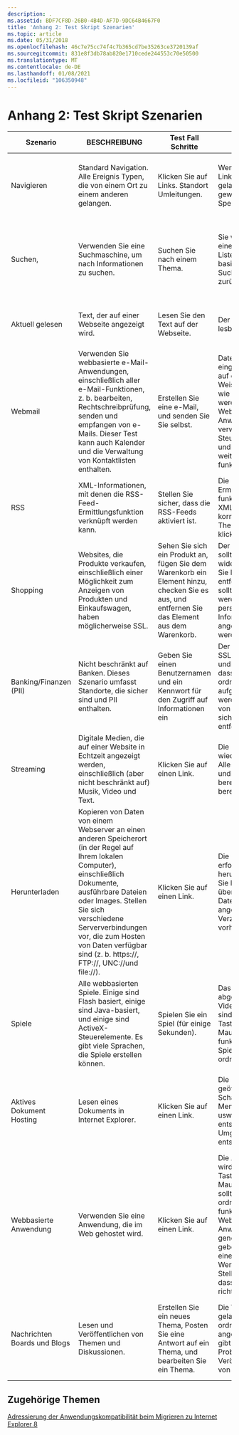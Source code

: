 ```yaml
---
description: .
ms.assetid: BDF7CF8D-26B0-4B4D-AF7D-9DC64B4667F0
title: 'Anhang 2: Test Skript Szenarien'
ms.topic: article
ms.date: 05/31/2018
ms.openlocfilehash: 46c7e75cc74f4c7b365cd7be35263ce3720139af
ms.sourcegitcommit: 831e8f3db78ab820e1710cede244553c70e50500
ms.translationtype: MT
ms.contentlocale: de-DE
ms.lasthandoff: 01/08/2021
ms.locfileid: "106350948"
---
```

# <a name="appendix-2-test-script-scenarios"></a>Anhang 2: Test Skript Szenarien



| Szenario                 | BESCHREIBUNG                                                                                                                                                                                                                                                    | Test Fall Schritte                                                                    | Pass                                                                                                                                                                                 | Fehler                                                                                                                 | Beispiel Websites                                                                                                                                                                    |
|--------------------------|----------------------------------------------------------------------------------------------------------------------------------------------------------------------------------------------------------------------------------------------------------------|------------------------------------------------------------------------------------|--------------------------------------------------------------------------------------------------------------------------------------------------------------------------------------|----------------------------------------------------------------------------------------------------------------------|----------------------------------------------------------------------------------------------------------------------------------------------------------------------------------|
| Navigieren                 | Standard Navigation. Alle Ereignis Typen, die von einem Ort zu einem anderen gelangen.                                                                                                                                                                               | Klicken Sie auf Links. Standort Umleitungen.                                                    | Wenn Sie auf einen Link klicken, gelangen Sie zum gewünschten Speicherort.                                                                                                                                   | Der Link funktioniert nicht. Mögliche Ursache: der Link ist nicht ordnungsgemäß codiert oder decodiert.                                | Jede Webseite                                                                                                                                                                    |
| Suchen,                   | Verwenden Sie eine Suchmaschine, um nach Informationen zu suchen.                                                                                                                                                                                                                     | Suchen Sie nach einem Thema.                                                                | Sie werden mit einer relevanten Liste von Websites basierend auf Ihren Suchkriterien zurückgegeben.                                                                                                        | Die Suchergebnisse sind nicht korrekt. Sonderzeichen (wie doppelte Anführungszeichen "") werden nicht ordnungsgemäß behandelt.                 | [www.Google.com](https://www.google.com), [www.MSN.com](https://www.msn.com), [www.yahoo.com](https://www.yahoo.com)                                                                |
| Aktuell gelesen                  | Text, der auf einer Webseite angezeigt wird.                                                                                                                                                                                                                                | Lesen Sie den Text auf der Webseite.                                                      | Der Text muss lesbar sein.                                                                                                                                                             | Schriftarten nicht ordnungsgemäß gerendert Das Layout ist unzureichend.                                                                    | Jede Webseite                                                                                                                                                                    |
| Webmail                  | Verwenden Sie webbasierte e-Mail-Anwendungen, einschließlich aller e-Mail-Funktionen, z. b. bearbeiten, Rechtschreibprüfung, senden und empfangen von e-Mails. Dieser Test kann auch Kalender und die Verwaltung von Kontaktlisten enthalten.                                                                  | Erstellen Sie eine e-Mail, und senden Sie Sie selbst.                                             | Daten, die Sie eingeben, werden auf die gleiche Weise empfangen wie Sie gesendet werden. Viele Web-e-Mail-Anwendungen verwenden häufig Steuerelemente, und diese müssen weiterhin funktionieren.                            | Die zurückgegebene e-Mail ist unzureichend verfasst, und Verknüpfungen, Schaltflächen und Steuerelemente funktionieren nicht.                                 | <https://mail.microsoft.com>, [www.Outlook.com](https://www.outlook.com), [www.Mail.yahoo.com](https://www.mail.yahoo.com)                                                         |
| RSS                      | XML-Informationen, mit denen die RSS-Feed-Ermittlungsfunktion verknüpft werden kann.                                                                                                                                                                                  | Stellen Sie sicher, dass die RSS-Feeds aktiviert ist.                                       | Die Feed-Ermittlung funktioniert, und XML-Daten korrelieren mit dem Thema, auf das Sie klicken.                                                                                                           | Die Feed-Ermittlung schlägt fehl.                                                                                                | [www.CNN.com](https://www.cnn.com), [www.ESPN.com](https://www.espn.com)                                                                                                           |
| Shopping                 | Websites, die Produkte verkaufen, einschließlich einer Möglichkeit zum Anzeigen von Produkten und Einkaufswagen, haben möglicherweise SSL.                                                                                                                                                           | Sehen Sie sich ein Produkt an, fügen Sie dem Warenkorb ein Element hinzu, checken Sie es aus, und entfernen Sie das Element aus dem Warenkorb. | Der Warenkorb sollte genau widerspiegeln, was Sie hinzufügen und entfernen. SSL sollte aktiviert werden, wenn personenbezogene Informationen (PII) angefordert werden.                                       | Elemente werden nicht in den Warenkorb geladen. SSL wird nicht geladen, wenn PII gefragt wird.                                              | [www.yahoo.com](https://www.yahoo.com), [www.eBay.com](https://www.ebay.com), [www.Amazon.com](https://www.amazon.com)                                                              |
| Banking/Finanzen (PII)   | Nicht beschränkt auf Banken. Dieses Szenario umfasst Standorte, die sicher sind und PII enthalten.                                                                                                                                                                            | Geben Sie einen Benutzernamen und ein Kennwort für den Zugriff auf Informationen ein                              | Der Standort sollte SSL verwenden und sicherstellen, dass Sie ordnungsgemäß aufgefordert werden, wenn Sie von einem sicheren Standort entfernt werden.                                                                       | SSL wird nicht geladen, wenn PII gefragt wird.                                                                             | [www.bankofamerica.com](https://www.bankofamerica.com), [www.PayPal.com](https://www.paypal.com)                                                                                   |
| Streaming                | Digitale Medien, die auf einer Website in Echtzeit angezeigt werden, einschließlich (aber nicht beschränkt auf) Musik, Video und Text.                                                                                                                                            | Klicken Sie auf einen Link.                                                                      | Die Medien werden wiedergegeben. Alle Audiodaten und Videos sind bereinigt und nicht bereinigt.                                                                                                                      | Das Medium wird nicht wiedergegeben. Qualität ist unzureichend. Übermäßig viele Verzögerungen.                                                                 | [www.yahoo.com](https://www.yahoo.com), [www.cartoonnetwork.com](https://www.cartoonnetwork.com), [www.FoxNews.com](https://www.foxnews.com), [www.MSNBC.com](https://www.msnbc.com) |
| Herunterladen                 | Kopieren von Daten von einem Webserver an einen anderen Speicherort (in der Regel auf Ihrem lokalen Computer), einschließlich Dokumente, ausführbare Dateien oder Images. Stellen Sie sich verschiedene Serververbindungen vor, die zum Hosten von Daten verfügbar sind (z. b. https://, FTP://, UNC://und file://). | Klicken Sie auf einen Link.                                                                      | Die Datei wurde erfolgreich heruntergeladen. Sie können überprüfen, ob die Datei im angegebenen Verzeichnis vorhanden ist.                                                                                          | Die Datei wird nicht heruntergeladen. Die Datei ist beschädigt.                                                                   | [www.Download.com](https://www.download.com), [www.windowsupdate.com](https://www.windowsupdate.com)                                                                               |
| Spiele                    | Alle webbasierten Spiele. Einige sind Flash basiert, einige sind Java-basiert, und einige sind ActiveX-Steuerelemente. Es gibt viele Sprachen, die Spiele erstellen können.                                                                                                                 | Spielen Sie ein Spiel (für einige Sekunden).                                                   | Das Spiel sollte abgespielt werden. Video und Sound sind nicht gegartet. Tastatur-und Mausbewegungen funktionieren im Spiel ordnungsgemäß.                                                                   | Das Spiel wird nicht wiedergegeben. Maus-und Tastatur Bewegungen sind nicht voll funktionsfähig.                                          | [www.Zone.com](https://www.zone.com), [www.MSNBC.com](https://www.msnbc.com) (Crossword), [www.Pogo.com](https://www.pogo.com)                                                      |
| Aktives Dokument Hosting  | Lesen eines Dokuments in Internet Explorer.                                                                                                                                                                                                                   | Klicken Sie auf einen Link.                                                                      | Die Datei wird geöffnet. Standard Schaltflächen, Menü Elemente usw. ändern sich entsprechend der Umgebung entsprechend.                                                                           | Menüs werden nicht ordnungs entsprechend neu geladen, wenn Sie zwischen Internet Explorer und der gehosteten Anwendung hin-und herwechseln. | Internet Explorer- \\ \\ Kompatibilitäts \\ Site Kompatibilität \\ aktives Dokument Hosting                                                                                                              |
| Webbasierte Anwendung    | Verwenden Sie eine Anwendung, die im Web gehostet wird.                                                                                                                                                                                                                  | Klicken Sie auf einen Link.                                                                      | Die Anwendung wird geladen. Tastatur-und Mausbewegungen sollten ordnungsgemäß funktionieren. Webbasierte Anwendungen generieren oder geben in der Regel einen bestimmten Wert zurück. Stellen Sie sicher, dass dies der richtige ist. | Die Anwendung kann nicht geladen werden.                                                                                       | <https://mail.windows.microsoft.com/exchange>, [www.Outlook.com](https://www.outlook.com)                                                                                         |
| Nachrichten Boards und Blogs | Lesen und Veröffentlichen von Themen und Diskussionen.                                                                                                                                                                                                                          | Erstellen Sie ein neues Thema, Posten Sie eine Antwort auf ein Thema, und bearbeiten Sie ein Thema.                  | Die Webseite wird geladen, Text wird ordnungsgemäß angezeigt, und es gibt keine Probleme beim Veröffentlichen von Daten.                                                                                                   | Es liegen Layoutprobleme und Skript Fehler vor, wenn Sie versuchen, eine Post-Nachricht zu senden, oder wenn Sie das Posting veröffentlichen.        | <https://blogs.msdn.com/ie/>, <https://discuss.pcmag.com>, <https://www.slashdot.org>                                                                                               |



 

## <a name="related-topics"></a>Zugehörige Themen

<dl> <dt>

[Adressierung der Anwendungskompatibilität beim Migrieren zu Internet Explorer 8](addressing-application-compatibility-when-migrating-to-internet-explorer-8.md)
</dt> </dl>

 

 



